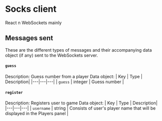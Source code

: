 # Socks client

React n WebSockets mainly

## Messages sent

These are the different types of messages and their accompanying data object (if any) sent to the WebSockets server.

#### `guess`
Description: Guess number from a player
Data object:
| Key | Type | Description|
|---|---|---|
| `guess` | integer | Guess number |

#### `register`
Description: Registers user to game
Data object:
| Key | Type | Description|
|---|---|---|
| `username` | string | Consists of user's player name that will be displayed in the Players panel |
